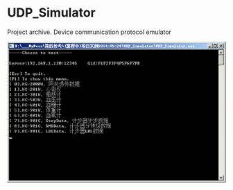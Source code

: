# UDP_Simulator
Project archive.
Device communication protocol emulator


![screenshot](https://github.com/zhangxx2015/UDP_Simulator/blob/main/screenshot.png?raw=true "screenshot")

